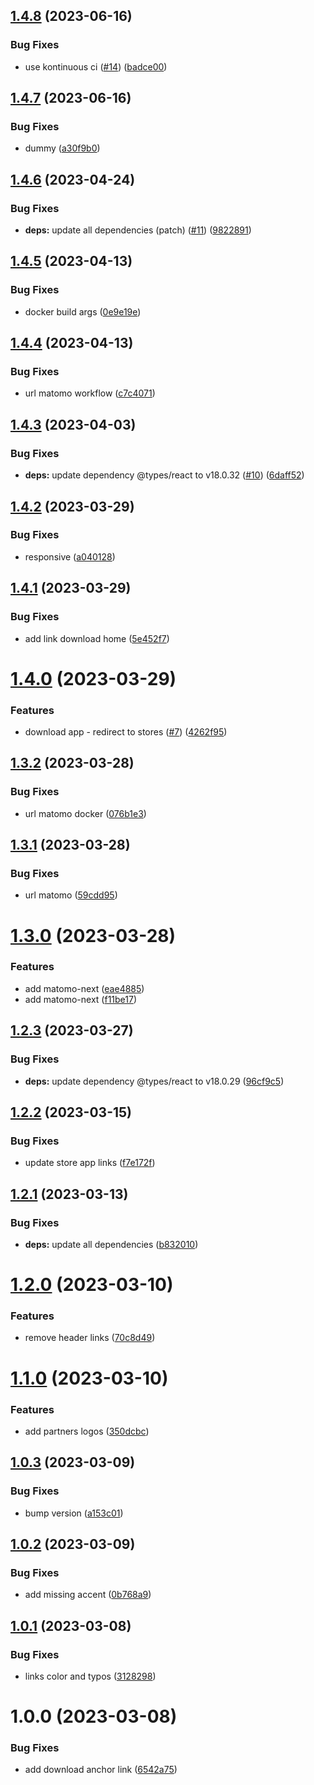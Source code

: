 ## [1.4.8](https://github.com/SocialGouv/bpco-site/compare/v1.4.7...v1.4.8) (2023-06-16)


### Bug Fixes

* use kontinuous ci ([#14](https://github.com/SocialGouv/bpco-site/issues/14)) ([badce00](https://github.com/SocialGouv/bpco-site/commit/badce00e01aa5149c6ce5c5051e7714a39f1ec0e))

## [1.4.7](https://github.com/SocialGouv/bpco-site/compare/v1.4.6...v1.4.7) (2023-06-16)


### Bug Fixes

* dummy ([a30f9b0](https://github.com/SocialGouv/bpco-site/commit/a30f9b038611066d0be92e8400092b99769296db))

## [1.4.6](https://github.com/SocialGouv/bpco-site/compare/v1.4.5...v1.4.6) (2023-04-24)


### Bug Fixes

* **deps:** update all dependencies (patch) ([#11](https://github.com/SocialGouv/bpco-site/issues/11)) ([9822891](https://github.com/SocialGouv/bpco-site/commit/98228913cda7aec551b374cd5517862a7e19ba9c))

## [1.4.5](https://github.com/SocialGouv/bpco-site/compare/v1.4.4...v1.4.5) (2023-04-13)


### Bug Fixes

* docker build args ([0e9e19e](https://github.com/SocialGouv/bpco-site/commit/0e9e19e5cc7db288fc74c3d20efabb549ee23bdf))

## [1.4.4](https://github.com/SocialGouv/bpco-site/compare/v1.4.3...v1.4.4) (2023-04-13)


### Bug Fixes

* url matomo workflow ([c7c4071](https://github.com/SocialGouv/bpco-site/commit/c7c4071494dc0369dd7faec3ef5f0b3e4ad70d82))

## [1.4.3](https://github.com/SocialGouv/bpco-site/compare/v1.4.2...v1.4.3) (2023-04-03)


### Bug Fixes

* **deps:** update dependency @types/react to v18.0.32 ([#10](https://github.com/SocialGouv/bpco-site/issues/10)) ([6daff52](https://github.com/SocialGouv/bpco-site/commit/6daff527cc131ab583407f54e391687603bff070))

## [1.4.2](https://github.com/SocialGouv/bpco-site/compare/v1.4.1...v1.4.2) (2023-03-29)


### Bug Fixes

* responsive ([a040128](https://github.com/SocialGouv/bpco-site/commit/a040128ad41b1a9f7c3962cebbca57a8c342e9d4))

## [1.4.1](https://github.com/SocialGouv/bpco-site/compare/v1.4.0...v1.4.1) (2023-03-29)


### Bug Fixes

* add link download home ([5e452f7](https://github.com/SocialGouv/bpco-site/commit/5e452f7ccb65d3fd179b0694ce537f6e60f3f0a4))

# [1.4.0](https://github.com/SocialGouv/bpco-site/compare/v1.3.2...v1.4.0) (2023-03-29)


### Features

* download app - redirect to stores ([#7](https://github.com/SocialGouv/bpco-site/issues/7)) ([4262f95](https://github.com/SocialGouv/bpco-site/commit/4262f95e0db761d322854ec75e0489f5047871fd))

## [1.3.2](https://github.com/SocialGouv/bpco-site/compare/v1.3.1...v1.3.2) (2023-03-28)


### Bug Fixes

* url matomo docker ([076b1e3](https://github.com/SocialGouv/bpco-site/commit/076b1e3aa1caca9cba7cb4f7b0ad5b541c45ed3d))

## [1.3.1](https://github.com/SocialGouv/bpco-site/compare/v1.3.0...v1.3.1) (2023-03-28)


### Bug Fixes

* url matomo ([59cdd95](https://github.com/SocialGouv/bpco-site/commit/59cdd957ab88380491c90b31e60cbdcf6a2bf392))

# [1.3.0](https://github.com/SocialGouv/bpco-site/compare/v1.2.3...v1.3.0) (2023-03-28)


### Features

* add matomo-next ([eae4885](https://github.com/SocialGouv/bpco-site/commit/eae48855391cb958daa4e79cb0018b1bd2ffc88e))
* add matomo-next ([f11be17](https://github.com/SocialGouv/bpco-site/commit/f11be17d9dbb4a511ae78c8ad03c5782d9bc668b))

## [1.2.3](https://github.com/SocialGouv/bpco-site/compare/v1.2.2...v1.2.3) (2023-03-27)


### Bug Fixes

* **deps:** update dependency @types/react to v18.0.29 ([96cf9c5](https://github.com/SocialGouv/bpco-site/commit/96cf9c5918613938fdeed54cf5e41caff48555ad))

## [1.2.2](https://github.com/SocialGouv/bpco-site/compare/v1.2.1...v1.2.2) (2023-03-15)


### Bug Fixes

* update store app links ([f7e172f](https://github.com/SocialGouv/bpco-site/commit/f7e172f6f54a8a052d4a8386787b00494ce61352))

## [1.2.1](https://github.com/SocialGouv/bpco-site/compare/v1.2.0...v1.2.1) (2023-03-13)


### Bug Fixes

* **deps:** update all dependencies ([b832010](https://github.com/SocialGouv/bpco-site/commit/b832010b952c265301b0d74dc03d0bc0fe2de47d))

# [1.2.0](https://github.com/SocialGouv/bpco-site/compare/v1.1.0...v1.2.0) (2023-03-10)


### Features

* remove header links ([70c8d49](https://github.com/SocialGouv/bpco-site/commit/70c8d49e118c66ca9a9a7213401f629aede1b7c5))

# [1.1.0](https://github.com/SocialGouv/bpco-site/compare/v1.0.3...v1.1.0) (2023-03-10)


### Features

* add partners logos ([350dcbc](https://github.com/SocialGouv/bpco-site/commit/350dcbcc1b4f123eb83eeaefbf86b566ee4cef74))

## [1.0.3](https://github.com/SocialGouv/bpco-site/compare/v1.0.2...v1.0.3) (2023-03-09)


### Bug Fixes

* bump version ([a153c01](https://github.com/SocialGouv/bpco-site/commit/a153c01fe11221fb154ed4f4d2078e0646898b8a))

## [1.0.2](https://github.com/SocialGouv/bpco-site/compare/v1.0.1...v1.0.2) (2023-03-09)


### Bug Fixes

* add missing accent ([0b768a9](https://github.com/SocialGouv/bpco-site/commit/0b768a92da94f02378c5026253822588fec81ba6))

## [1.0.1](https://github.com/SocialGouv/bpco-site/compare/v1.0.0...v1.0.1) (2023-03-08)


### Bug Fixes

* links color and typos ([3128298](https://github.com/SocialGouv/bpco-site/commit/31282986f12232f0f5b16a850b2ee5123cc0d578))

# 1.0.0 (2023-03-08)


### Bug Fixes

* add download anchor link ([6542a75](https://github.com/SocialGouv/bpco-site/commit/6542a75c92d894fae601fdba7c7b367b73c5be6a))
